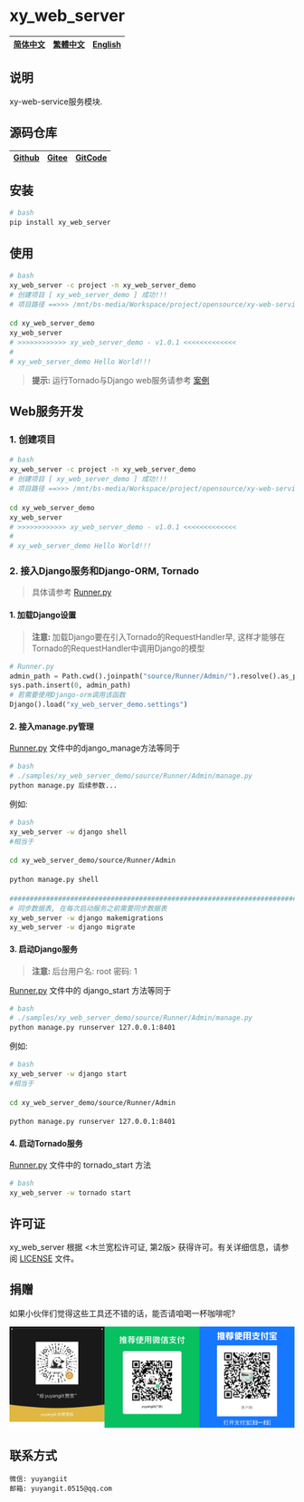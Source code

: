<!--
 * @Author: 余洋 yuyangit.0515@qq.com
 * @Date: 2024-10-18 13:02:23
 * @LastEditors: 余洋 yuyangit.0515@qq.com
 * @LastEditTime: 2024-10-23 20:51:38
 * @FilePath: /xy_web_server/README.md
 * @Description: 这是默认设置,请设置`customMade`, 打开koroFileHeader查看配置 进行设置: https://github.com/OBKoro1/koro1FileHeader/wiki/%E9%85%8D%E7%BD%AE
-->
# xy_web_server

| [简体中文](./README.md)         | [繁體中文](readme/README.zh-hant.md)        |                      [English](readme/README.en.md)          |
| ----------- | -------------|---------------------------------------|

## 说明

xy-web-service服务模块.

## 源码仓库

| [Github](https://github.com/xy-web-service/xy_web_server.git)         | [Gitee](https://gitee.com/xy-opensource/xy_web_server.git)        |                      [GitCode](https://gitcode.com/xy-opensource/xy_web_server.git)          |
| ----------- | -------------|---------------------------------------|

## 安装

```bash
# bash
pip install xy_web_server
```

## 使用

```bash
# bash
xy_web_server -c project -n xy_web_server_demo
# 创建项目 [ xy_web_server_demo ] 成功!!!
# 项目路径 ==>>> /mnt/bs-media/Workspace/project/opensource/xy-web-service/xy_web_server/test/xy_web_server_demo

cd xy_web_server_demo
xy_web_server
# >>>>>>>>>>>> xy_web_server_demo - v1.0.1 <<<<<<<<<<<<<
#
# xy_web_server_demo Hello World!!!
```

> <b>提示: </b> 运行Tornado与Django web服务请参考 [案例](./samples/xy_web_server_demo)

## Web服务开发

### 1. 创建项目
```bash
# bash
xy_web_server -c project -n xy_web_server_demo
# 创建项目 [ xy_web_server_demo ] 成功!!!
# 项目路径 ==>>> /mnt/bs-media/Workspace/project/opensource/xy-web-service/xy_web_server/test/xy_web_server_demo

cd xy_web_server_demo
xy_web_server
# >>>>>>>>>>>> xy_web_server_demo - v1.0.1 <<<<<<<<<<<<<
#
# xy_web_server_demo Hello World!!!
```
### 2. 接入Django服务和Django-ORM, Tornado

> 具体请参考 [Runner.py](./samples/xy_web_server_demo/source/Runner/Runner.py)

#### 1. 加载Django设置

> <b>注意: </b> 加载Django要在引入Tornado的RequestHandler早, 这样才能够在Tornado的RequestHandler中调用Django的模型
```python
# Runner.py
admin_path = Path.cwd().joinpath("source/Runner/Admin/").resolve().as_posix()
sys.path.insert(0, admin_path)
# 若需要使用Django-orm调用该函数
Django().load("xy_web_server_demo.settings")
```

#### 2. 接入manage.py管理

[Runner.py](./samples/xy_web_server_demo/source/Runner/Runner.py) 文件中的django_manage方法等同于
```bash
# bash
# ./samples/xy_web_server_demo/source/Runner/Admin/manage.py
python manage.py 后续参数...
```

例如: 
```bash
# bash
xy_web_server -w django shell
#相当于

cd xy_web_server_demo/source/Runner/Admin

python manage.py shell

#############################################################################
# 同步数据表, 在每次启动服务之前需要同步数据表
xy_web_server -w django makemigrations
xy_web_server -w django migrate

```

#### 3. 启动Django服务

> <b>注意: </b> 后台用户名: root  密码: 1

[Runner.py](./samples/xy_web_server_demo/source/Runner/Runner.py) 文件中的 django_start 方法等同于
```bash
# bash
# ./samples/xy_web_server_demo/source/Runner/Admin/manage.py
python manage.py runserver 127.0.0.1:8401
```
例如: 
```bash
# bash
xy_web_server -w django start
#相当于

cd xy_web_server_demo/source/Runner/Admin

python manage.py runserver 127.0.0.1:8401
```

#### 4. 启动Tornado服务

[Runner.py](./samples/xy_web_server_demo/source/Runner/Runner.py) 文件中的 tornado_start 方法
```bash
# bash
xy_web_server -w tornado start
```

## 许可证
xy_web_server 根据 <木兰宽松许可证, 第2版> 获得许可。有关详细信息，请参阅 [LICENSE](LICENSE) 文件。

## 捐赠
如果小伙伴们觉得这些工具还不错的话，能否请咱喝一杯咖啡呢?  

![pay-total](./readme/pay-total.png)


## 联系方式

```
微信: yuyangiit
邮箱: yuyangit.0515@qq.com
```